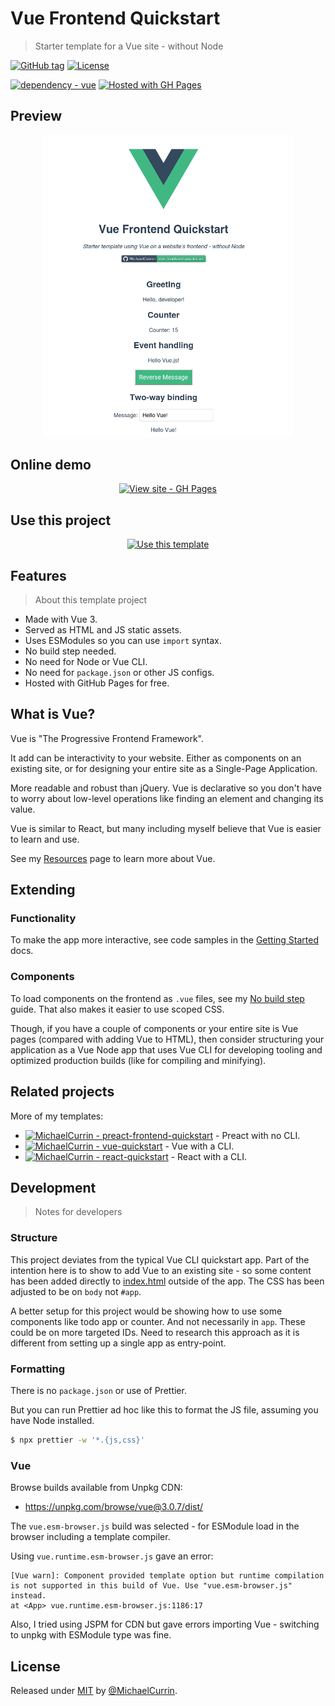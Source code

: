 # Vue Frontend Quickstart
> Starter template for a Vue site - without Node

[![GitHub tag](https://img.shields.io/github/tag/MichaelCurrin/vue-frontend-quickstart?include_prereleases=&sort=semver)](https://github.com/MichaelCurrin/vue-frontend-quickstart/releases/)
[![License](https://img.shields.io/badge/License-MIT-blue)](#license)

[![dependency - vue](https://img.shields.io/badge/dependency-vue-blue?logo=vue.js&logoColor=white)](https://www.npmjs.com/package/vue)
[![Hosted with GH Pages](https://img.shields.io/badge/Hosted_with-GitHub_Pages-blue?logo=github&logoColor=white)](https://pages.github.com/)


## Preview

<div align="center">
    <a href="https://michaelcurrin.github.io/vue-frontend-quickstart/">
        <img src="/sample.png" alt="Sample screenshot" title="Sample screenshot" width="400" />
    </a>
</div>


## Online demo

<div align="center">

[![View site - GH Pages](https://img.shields.io/badge/View_site-GH_Pages-blue?style=for-the-badge)](https://michaelcurrin.github.io/vue-frontend-quickstart/)

</div>


## Use this project

<div align="center">

[![Use this template](https://img.shields.io/badge/Generate-Use_this_template-2ea44f?style=for-the-badge)](https://github.com/MichaelCurrin/vue-frontend-quickstart/generate)

</div>


## Features
> About this template project

- Made with Vue 3.
- Served as HTML and JS static assets.
- Uses ESModules so you can use `import` syntax.
- No build step needed.
- No need for Node or Vue CLI.
- No need for `package.json` or other JS configs.
- Hosted with GitHub Pages for free.


## What is Vue?

Vue is "The Progressive Frontend Framework".

It add can be interactivity to your website. Either as components on an existing site, or for designing your entire site as a Single-Page Application.

More readable and robust than jQuery. Vue is declarative so you don't have to worry about low-level operations like finding an element and changing its value.

Vue is similar to React, but many including myself believe that Vue is easier to learn and use.

See my [Resources](https://michaelcurrin.github.io/dev-resources/resources/javascript/packages/vue/) page to learn more about Vue.


## Extending

### Functionality

To make the app more interactive, see code samples in the [Getting Started](https://v3.vuejs.org/guide/introduction.html#getting-started) docs.

### Components

To load components on the frontend as `.vue` files, see my [No build step](https://michaelcurrin.github.io/code-cookbook/recipes/javascript/packages/vue/no-build-step.html) guide. That also makes it easier to use scoped CSS.

Though, if you have a couple of components or your entire site is Vue pages (compared with adding Vue to HTML), then consider structuring your application as a Vue Node app that uses Vue CLI for developing tooling and optimized production builds (like for compiling and minifying).


## Related projects

More of my templates:

- [![MichaelCurrin - preact-frontend-quickstart](https://img.shields.io/static/v1?label=MichaelCurrin&message=preact-frontend-quickstart&color=blue&logo=github)](https://github.com/MichaelCurrin/preact-frontend-quickstart) - Preact with no CLI.
- [![MichaelCurrin - vue-quickstart](https://img.shields.io/static/v1?label=MichaelCurrin&message=vue-quickstart&color=blue&logo=github)](https://github.com/MichaelCurrin/vue-quickstart) - Vue with a CLI.
- [![MichaelCurrin - react-quickstart](https://img.shields.io/static/v1?label=MichaelCurrin&message=react-quickstart&color=blue&logo=github)](https://github.com/MichaelCurrin/react-quickstart) - React with a CLI.


## Development
> Notes for developers

### Structure

This project deviates from the typical Vue CLI quickstart app. Part of the intention here is to show to add Vue to an existing site - so some content has been added directly to [index.html](/index.html) outside of the app. The CSS has been adjusted to be on `body` not `#app`.

A better setup for this project would be showing how to use some components like todo app or counter. And not necessarily in `app`. These could be on more targeted IDs. Need to research this approach as it is different from setting up a single app as entry-point.

### Formatting

There is no `package.json` or use of Prettier.

But you can run Prettier ad hoc like this to format the JS file, assuming you have Node installed.

```sh
$ npx prettier -w '*.{js,css}'
```

### Vue

Browse builds available from Unpkg CDN:

- https://unpkg.com/browse/vue@3.0.7/dist/

The `vue.esm-browser.js` build was selected - for ESModule load in the browser including a template compiler.

Using `vue.runtime.esm-browser.js` gave an error:

    [Vue warn]: Component provided template option but runtime compilation is not supported in this build of Vue. Use "vue.esm-browser.js" instead.
    at <App> vue.runtime.esm-browser.js:1186:17

Also, I tried using JSPM for CDN but gave errors importing Vue - switching to unpkg with ESModule type was fine.


## License

Released under [MIT](/LICENSE) by [@MichaelCurrin](https://github.com/MichaelCurrin).
